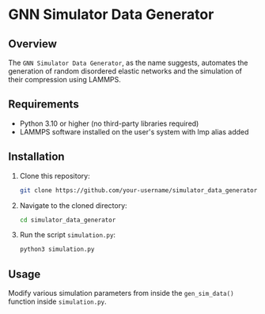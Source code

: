 # GNN Simulator Data Generator

## Overview
The `GNN Simulator Data Generator`, as the name suggests, automates the generation of random disordered elastic networks and the simulation of their compression using LAMMPS.

## Requirements
- Python 3.10 or higher (no third-party libraries required)
- LAMMPS software installed on the user's system with lmp alias added

## Installation
1. Clone this repository:
   ```sh
   git clone https://github.com/your-username/simulator_data_generator.git
2. Navigate to the cloned directory:
    ```sh
    cd simulator_data_generator
3. Run the script `simulation.py`:
    ```sh
    python3 simulation.py
    ```

## Usage
Modify various simulation parameters from inside the `gen_sim_data()` function inside `simulation.py`.
